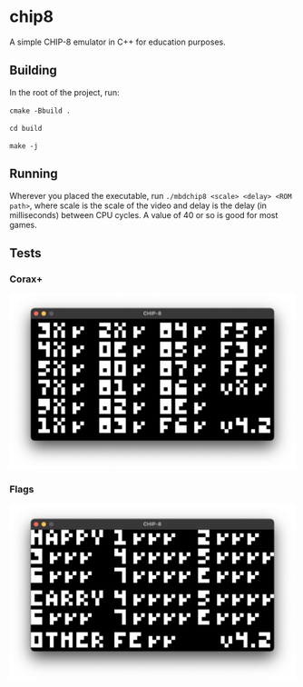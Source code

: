 # chip8
A simple CHIP-8 emulator in C++ for education purposes.

## Building
In the root of the project, run:

`cmake -Bbuild .`

`cd build`

`make -j`

## Running
Wherever you placed the executable, run `./mbdchip8 <scale> <delay> <ROM path>`, where scale is the scale of the video and delay is the delay (in milliseconds) between CPU cycles. A value of 40 or so is good for most games.

## Tests

### Corax+
![Corax](./img/corax.png)

### Flags
![Flags](./img/flags.png)
